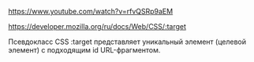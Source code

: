 https://www.youtube.com/watch?v=rfvQSRp9aEM

https://developer.mozilla.org/ru/docs/Web/CSS/:target

Псевдокласс  CSS  :target представляет уникальный элемент (целевой элемент) с подходящим id  URL-фрагментом.
